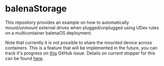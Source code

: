 # balenaStorage

This repository provides an example on how to automatically mount/unmount external drives when plugged/unplugged using UDev rules on a multicontainer balenaOS deployment.

Note that currently it is not possible to share the mounted device across containers. This is a feature that will be implemented in the future, you can track it's progress on [this](https://github.com/balena-io/balena/issues/1288) GitHub issue. Details on current stopper for this can be found [here](https://www.flowdock.com/app/rulemotion/r-beginners/threads/9WK_A75G4SRyyTDyT7KHexCvFpf).
